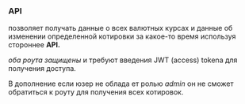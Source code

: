 <h3>API</h3><p>позволяет получать данные о всех валютных курсах и данные об изменении определенной котировки за какое-то время используя стороннее <b>API.</b></p>
<em>оба роута защищены</em> и требуют введения JWT (access) tokena для получения доступа. <p>В дополнение если юзер не облада
  ет ролью <em>admin</em> он не сможет обратиться к роуту для получения вcех котировок.</p>  
